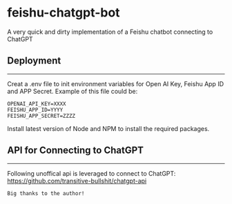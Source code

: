# feishu-chatgpt-bot

A very quick and dirty implementation of a Feishu chatbot connecting to ChatGPT

## Deployment
---
Creat a .env file to init environment variables for Open AI Key, Feishu App ID and APP Secret. Example of this file could be:

```
OPENAI_API_KEY=XXXX
FEISHU_APP_ID=YYYY
FEISHU_APP_SECRET=ZZZZ
```

Install latest version of Node and NPM to install the required packages.

## API for Connecting to ChatGPT
---
Following unoffical api is leveraged to connect to ChatGPT:
https://github.com/transitive-bullshit/chatgpt-api

`Big thanks to the author! `